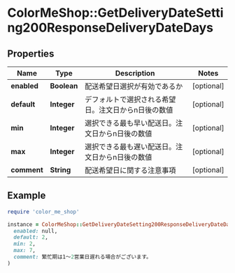 # ColorMeShop::GetDeliveryDateSetting200ResponseDeliveryDateDays

## Properties

| Name | Type | Description | Notes |
| ---- | ---- | ----------- | ----- |
| **enabled** | **Boolean** | 配送希望日選択が有効であるか | [optional] |
| **default** | **Integer** | デフォルトで選択される希望日。注文日からn日後の数値 | [optional] |
| **min** | **Integer** | 選択できる最も早い配送日。注文日からn日後の数値 | [optional] |
| **max** | **Integer** | 選択できる最も遅い配送日。注文日からn日後の数値 | [optional] |
| **comment** | **String** | 配送希望日に関する注意事項 | [optional] |

## Example

```ruby
require 'color_me_shop'

instance = ColorMeShop::GetDeliveryDateSetting200ResponseDeliveryDateDays.new(
  enabled: null,
  default: 2,
  min: 2,
  max: 7,
  comment: 繁忙期は1〜2営業日遅れる場合がございます。
)
```

